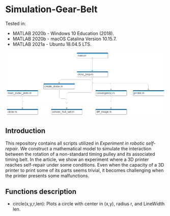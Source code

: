 # Simulation-Gear-Belt

Tested in:
* MATLAB 2020b - Windows 10 Education (2018).
* MATLAB 2020b - macOS Catalina Version 10.15.7.
* MATLAB 2021a - Ubuntu 18.04.5 LTS.

![](./project.png)

##  Introduction

This repository contains all scripts utilized in _Experiment in robotic self-repair_. We construct a mathematical model to simulate the interaction between the rotation of a non-standard timing pulley and its associated timing belt. In the article, we show an experiment where a 3D printer reaches self-repair under some conditions. Even when the capacity of a 3D printer to print some of its parts seems trivial, it becomes challenging when the printer presents some malfunctions.

## Functions description

* circle(x,y,r,len): Plots a circle with center in (x,y), radius r, and LineWidth len.